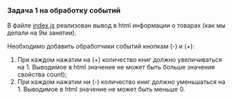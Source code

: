 ### Задача 1 на обработку событий 

В файле [index.js](js/index.js) реализован вывод в html информации о товарах (как мы делали на 9м занятии).

Необходимо добавить обработчики событий кнопкам (-) и (+):
1. При каждом нажатии на (+) количество книг должно увеличиваться на 1. Выводимое в html значение не может быть больше значения свойства count); 
2. При каждом нажатии ни (-) количество книг должно уменьшаться на 1. Выводимое в html значение не может быть меньше 0.